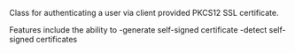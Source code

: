 Class for authenticating a user via client provided PKCS12 SSL certificate.

Features include the ability to
-generate self-signed certificate
-detect self-signed certificates